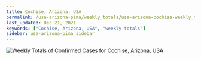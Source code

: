 ```yaml
---
title: Cochise, Arizona, USA
permalink: /usa-arizona-pima/weekly_totals/usa-arizona-cochise-weekly_totals.html
last_updated: Dec 21, 2021
keywords: ["Cochise, Arizona, USA", "weekly totals"]
sidebar: usa-arizona-pima_sidebar
---
```


![Weekly Totals of Confirmed Cases for Cochise, Arizona, USA](/covid_tracker/images/graphs/usa-arizona-cochise-weekly_totals_graph.png)
